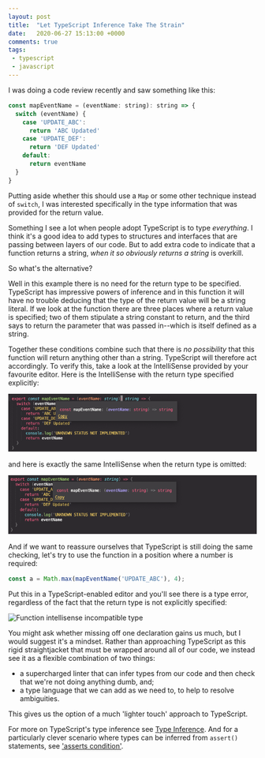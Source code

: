 ```yaml
---
layout: post
title:  "Let TypeScript Inference Take The Strain"
date:   2020-06-27 15:13:00 +0000
comments: true
tags: 
 - typescript
 - javascript
---
```


I was doing a code review recently and saw something like this:

```js
const mapEventName = (eventName: string): string => {
  switch (eventName) {
    case 'UPDATE_ABC':
      return 'ABC Updated'
    case 'UPDATE_DEF':
      return 'DEF Updated'
    default:
      return eventName
  }
}
```

Putting aside whether this should use a `Map` or some other technique instead of `switch`, I was interested specifically in the type information that was provided for the return value.

Something I see a lot when people adopt TypeScript is to type _everything_. I think it's a good idea to add types to structures and interfaces that are passing between layers of our code. But to add extra code to indicate that a function returns a string, _when it so obviously returns a string_ is overkill.

So what's the alternative?

Well in this example there is no need for the return type to be specified. TypeScript has impressive powers of inference and in this function it will have no trouble deducing that the type of the return value will be a string literal. If we look at the function there are three places where a return value is specified; two of them stipulate a string constant to return, and the third says to return the parameter that was passed in--which is itself defined as a string.

Together these conditions combine such that there is _no possibility_ that this function will return anything other than a string. TypeScript will therefore act accordingly. To verify this, take a look at the IntelliSense provided by your favourite editor. Here is the IntelliSense with the return type specified explicitly:

![Function intellisense with return type](/images/uploads/function-intellisense-with-return-type.png)

and here is exactly the same IntelliSense when the return type is omitted:

![Function intellisense without return type](/images/uploads/function-intellisense-without-return-type.png)

And if we want to reassure ourselves that TypeScript is still doing the same checking, let's try to use the function in a position where a number is required:

```js
const a = Math.max(mapEventName('UPDATE_ABC'), 4);
````

Put this in a TypeScript-enabled editor and you'll see there is a type error, regardless of the fact that the return type is not explicitly specified:

![Function intellisense incompatible type](/images/uploads/function-intellisense-incompatible-type.png)

You might ask whether missing off one declaration gains us much, but I would suggest it's a mindset. Rather than approaching TypeScript as this rigid straightjacket that must be wrapped around all of our code, we instead see it as a flexible combination of two things:

* a supercharged linter that can infer types from our code and then check that we're not doing anything dumb, and;
* a type language that we can add as we need to, to help to resolve ambiguities.

This gives us the option of a much 'lighter touch' approach to TypeScript.

For more on TypeScript's type inference see [Type Inference](https://www.typescriptlang.org/docs/handbook/type-inference.html). And for a particularly clever scenario where types can be inferred from `assert()` statements, see ['asserts condition'](https://www.typescriptlang.org/docs/handbook/release-notes/typescript-3-7.html#assertion-functions).